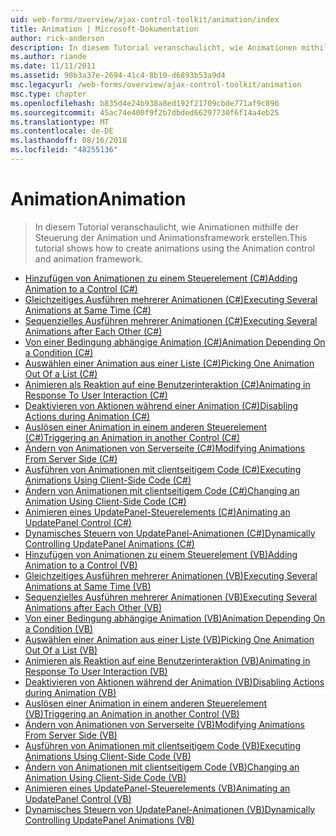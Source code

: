 ```yaml
---
uid: web-forms/overview/ajax-control-toolkit/animation/index
title: Animation | Microsoft-Dokumentation
author: rick-anderson
description: In diesem Tutorial veranschaulicht, wie Animationen mithilfe der Steuerung der Animation und Animationsframework erstellen.
ms.author: riande
ms.date: 11/11/2011
ms.assetid: 90b3a37e-2694-41c4-8b10-d6893b53a9d4
msc.legacyurl: /web-forms/overview/ajax-control-toolkit/animation
msc.type: chapter
ms.openlocfilehash: b835d4e24b938a8ed192f21709cbde771af9c896
ms.sourcegitcommit: 45ac74e400f9f2b7dbded66297730f6f14a4eb25
ms.translationtype: MT
ms.contentlocale: de-DE
ms.lasthandoff: 08/16/2018
ms.locfileid: "48255136"
---
```

<a name="animation"></a><span data-ttu-id="1720e-103">Animation</span><span class="sxs-lookup"><span data-stu-id="1720e-103">Animation</span></span>
====================
> <span data-ttu-id="1720e-104">In diesem Tutorial veranschaulicht, wie Animationen mithilfe der Steuerung der Animation und Animationsframework erstellen.</span><span class="sxs-lookup"><span data-stu-id="1720e-104">This tutorial shows how to create animations using the Animation control and animation framework.</span></span>


- [<span data-ttu-id="1720e-105">Hinzufügen von Animationen zu einem Steuerelement (C#)</span><span class="sxs-lookup"><span data-stu-id="1720e-105">Adding Animation to a Control (C#)</span></span>](adding-animation-to-a-control-cs.md)
- [<span data-ttu-id="1720e-106">Gleichzeitiges Ausführen mehrerer Animationen (C#)</span><span class="sxs-lookup"><span data-stu-id="1720e-106">Executing Several Animations at Same Time (C#)</span></span>](executing-several-animations-at-the-same-time-cs.md)
- [<span data-ttu-id="1720e-107">Sequenzielles Ausführen mehrerer Animationen (C#)</span><span class="sxs-lookup"><span data-stu-id="1720e-107">Executing Several Animations after Each Other (C#)</span></span>](executing-several-animations-after-each-other-cs.md)
- [<span data-ttu-id="1720e-108">Von einer Bedingung abhängige Animation (C#)</span><span class="sxs-lookup"><span data-stu-id="1720e-108">Animation Depending On a Condition (C#)</span></span>](animation-depending-on-a-condition-cs.md)
- [<span data-ttu-id="1720e-109">Auswählen einer Animation aus einer Liste (C#)</span><span class="sxs-lookup"><span data-stu-id="1720e-109">Picking One Animation Out Of a List (C#)</span></span>](picking-one-animation-out-of-a-list-cs.md)
- [<span data-ttu-id="1720e-110">Animieren als Reaktion auf eine Benutzerinteraktion (C#)</span><span class="sxs-lookup"><span data-stu-id="1720e-110">Animating in Response To User Interaction (C#)</span></span>](animating-in-response-to-user-interaction-cs.md)
- [<span data-ttu-id="1720e-111">Deaktivieren von Aktionen während einer Animation (C#)</span><span class="sxs-lookup"><span data-stu-id="1720e-111">Disabling Actions during Animation (C#)</span></span>](disabling-actions-during-animation-cs.md)
- [<span data-ttu-id="1720e-112">Auslösen einer Animation in einem anderen Steuerelement (C#)</span><span class="sxs-lookup"><span data-stu-id="1720e-112">Triggering an Animation in another Control (C#)</span></span>](triggering-an-animation-in-another-control-cs.md)
- [<span data-ttu-id="1720e-113">Ändern von Animationen von Serverseite (C#)</span><span class="sxs-lookup"><span data-stu-id="1720e-113">Modifying Animations From Server Side (C#)</span></span>](modifying-animations-from-the-server-side-cs.md)
- [<span data-ttu-id="1720e-114">Ausführen von Animationen mit clientseitigem Code (C#)</span><span class="sxs-lookup"><span data-stu-id="1720e-114">Executing Animations Using Client-Side Code (C#)</span></span>](executing-animations-using-client-side-code-cs.md)
- [<span data-ttu-id="1720e-115">Ändern von Animationen mit clientseitigem Code (C#)</span><span class="sxs-lookup"><span data-stu-id="1720e-115">Changing an Animation Using Client-Side Code (C#)</span></span>](changing-an-animation-using-client-side-code-cs.md)
- [<span data-ttu-id="1720e-116">Animieren eines UpdatePanel-Steuerelements (C#)</span><span class="sxs-lookup"><span data-stu-id="1720e-116">Animating an UpdatePanel Control (C#)</span></span>](animating-an-updatepanel-control-cs.md)
- [<span data-ttu-id="1720e-117">Dynamisches Steuern von UpdatePanel-Animationen (C#)</span><span class="sxs-lookup"><span data-stu-id="1720e-117">Dynamically Controlling UpdatePanel Animations (C#)</span></span>](dynamically-controlling-updatepanel-animations-cs.md)
- [<span data-ttu-id="1720e-118">Hinzufügen von Animationen zu einem Steuerelement (VB)</span><span class="sxs-lookup"><span data-stu-id="1720e-118">Adding Animation to a Control (VB)</span></span>](adding-animation-to-a-control-vb.md)
- [<span data-ttu-id="1720e-119">Gleichzeitiges Ausführen mehrerer Animationen (VB)</span><span class="sxs-lookup"><span data-stu-id="1720e-119">Executing Several Animations at Same Time (VB)</span></span>](executing-several-animations-at-the-same-time-vb.md)
- [<span data-ttu-id="1720e-120">Sequenzielles Ausführen mehrerer Animationen (VB)</span><span class="sxs-lookup"><span data-stu-id="1720e-120">Executing Several Animations after Each Other (VB)</span></span>](executing-several-animations-after-each-other-vb.md)
- [<span data-ttu-id="1720e-121">Von einer Bedingung abhängige Animation (VB)</span><span class="sxs-lookup"><span data-stu-id="1720e-121">Animation Depending On a Condition (VB)</span></span>](animation-depending-on-a-condition-vb.md)
- [<span data-ttu-id="1720e-122">Auswählen einer Animation aus einer Liste (VB)</span><span class="sxs-lookup"><span data-stu-id="1720e-122">Picking One Animation Out Of a List (VB)</span></span>](picking-one-animation-out-of-a-list-vb.md)
- [<span data-ttu-id="1720e-123">Animieren als Reaktion auf eine Benutzerinteraktion (VB)</span><span class="sxs-lookup"><span data-stu-id="1720e-123">Animating in Response To User Interaction (VB)</span></span>](animating-in-response-to-user-interaction-vb.md)
- [<span data-ttu-id="1720e-124">Deaktivieren von Aktionen während der Animation (VB)</span><span class="sxs-lookup"><span data-stu-id="1720e-124">Disabling Actions during Animation (VB)</span></span>](disabling-actions-during-animation-vb.md)
- [<span data-ttu-id="1720e-125">Auslösen einer Animation in einem anderen Steuerelement (VB)</span><span class="sxs-lookup"><span data-stu-id="1720e-125">Triggering an Animation in another Control (VB)</span></span>](triggering-an-animation-in-another-control-vb.md)
- [<span data-ttu-id="1720e-126">Ändern von Animationen von Serverseite (VB)</span><span class="sxs-lookup"><span data-stu-id="1720e-126">Modifying Animations From Server Side (VB)</span></span>](modifying-animations-from-the-server-side-vb.md)
- [<span data-ttu-id="1720e-127">Ausführen von Animationen mit clientseitigem Code (VB)</span><span class="sxs-lookup"><span data-stu-id="1720e-127">Executing Animations Using Client-Side Code (VB)</span></span>](executing-animations-using-client-side-code-vb.md)
- [<span data-ttu-id="1720e-128">Ändern von Animationen mit clientseitigem Code (VB)</span><span class="sxs-lookup"><span data-stu-id="1720e-128">Changing an Animation Using Client-Side Code (VB)</span></span>](changing-an-animation-using-client-side-code-vb.md)
- [<span data-ttu-id="1720e-129">Animieren eines UpdatePanel-Steuerelements (VB)</span><span class="sxs-lookup"><span data-stu-id="1720e-129">Animating an UpdatePanel Control (VB)</span></span>](animating-an-updatepanel-control-vb.md)
- [<span data-ttu-id="1720e-130">Dynamisches Steuern von UpdatePanel-Animationen (VB)</span><span class="sxs-lookup"><span data-stu-id="1720e-130">Dynamically Controlling UpdatePanel Animations (VB)</span></span>](dynamically-controlling-updatepanel-animations-vb.md)
